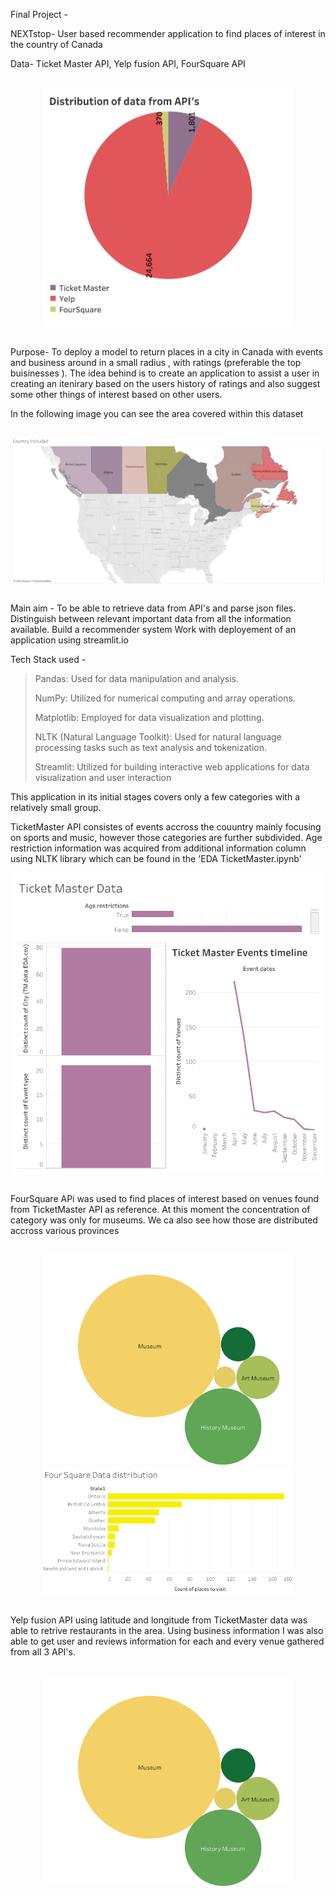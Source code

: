 Final Project - 

NEXTstop-	User based recommender application to find places of interest in the country of Canada

Data- 
	Ticket Master API,  Yelp fusion API, FourSquare API 
 
<div style="display: flex; justify-content: center;">
    <p align="center">
        <img src="Data/Image/API%20distribution%20DB.png" width="400">
    </p>
</div>

Purpose-
	 To deploy a model to return places in a city in Canada with events and business around in a small radius , with ratings (preferable the top buisinesses ). The idea behind is to create an application to assist a user in creating an itenirary  based on the users history of ratings and also suggest some other things of interest based on other users.
 <p> In the following image you can see the area covered within this dataset </p>

  <div style="display: flex; justify-content: center;">
    <p align="center">
        <img src="Data/Image/Country Included.png" width="500">
    </p>
</div>

  

Main aim - 
	To be able to retrieve data from API's and parse json files. Distinguish between relevant important data from all the information available. 
	Build a recommender system 
	Work with deployement of an application using streamlit.io
 
 Tech Stack used - 
 <blockquote>
 	<t><p>Pandas: Used for data manipulation and analysis.</p></t>
 	<p>NumPy: Utilized for numerical computing and array operations.</p>
 	<p>Matplotlib: Employed for data visualization and plotting.</p>
	<p>NLTK (Natural Language Toolkit): Used for natural language processing tasks such as text analysis and tokenization.</p>
	<p>Streamlit: Utilized for building interactive web applications for data visualization and user interaction</p>
 </blockquote>
 

<p>This application in its initial stages covers only a few categories with a relatively small group. </p>
TicketMaster API consistes of events accross the couuntry mainly focusing on sports and music, however those categories are further subdivided. Age restriction information was acquired from additional information column using NLTK library which can be found in the 'EDA TicketMaster.ipynb'
  <div style="display: flex; justify-content: center;">
    <p align="center">
        <img src="Data/Image/Ticket Master Data.png" width="500">
    </p>
</div>

FourSquare APi was used to find places of interest based on venues found from TicketMaster API as reference. At this moment the concentration of category was only for museums. We ca also see how those are distributed accross various provinces

 <div style="display: flex; justify-content: center;">
    <p align="center">
	<img src="Data/Image/FourSq3.png" width="400">  
        <img src="Data/Image/FourSq 2.png" width="400">
    </p>
</div>

Yelp fusion API using latitude and longitude from TicketMaster data was able to retrive restaurants in the area. Using business information I was also able to get user and reviews information for each and every venue gathered from all 3 API's. 

 <div style="display: flex; justify-content: center;">
    <p align="center">
	<img src="Data/Image/FourSq3.png" width="400">  
    </p>
</div>


 
